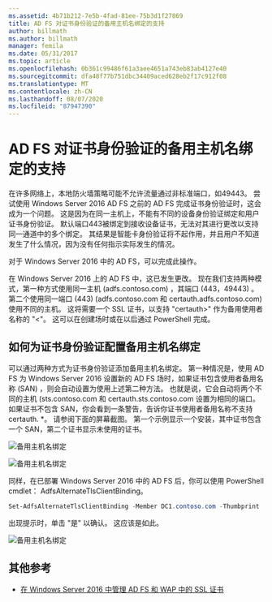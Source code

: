 ```yaml
---
ms.assetid: 4b71b212-7e5b-4fad-81ee-75b3d1f27869
title: AD FS 对证书身份验证的备用主机名绑定的支持
author: billmath
ms.author: billmath
manager: femila
ms.date: 05/31/2017
ms.topic: article
ms.openlocfilehash: 0b361c99486f61a3aee4651a743eb83ab4127e40
ms.sourcegitcommit: dfa48f77b751dbc34409aced628eb2f17c912f08
ms.translationtype: MT
ms.contentlocale: zh-CN
ms.lasthandoff: 08/07/2020
ms.locfileid: "87947390"
---
```

# <a name="ad-fs-support-for-alternate-hostname-binding-for-certificate-authentication"></a>AD FS 对证书身份验证的备用主机名绑定的支持

在许多网络上，本地防火墙策略可能不允许流量通过非标准端口，如49443。 尝试使用 Windows Server 2016 AD FS 之前的 AD FS 完成证书身份验证时，这会成为一个问题。 这是因为在同一主机上，不能有不同的设备身份验证绑定和用户证书身份验证。 默认端口443被绑定到接收设备证书，无法对其进行更改以支持同一通道中的多个绑定。 其结果是智能卡身份验证将不起作用，并且用户不知道发生了什么情况，因为没有任何指示实际发生的情况。

对于 Windows Server 2016 中的 AD FS，可以完成此操作。

在 Windows Server 2016 上的 AD FS 中，这已发生更改。 现在我们支持两种模式，第一种方式使用同一主机 (adfs.contoso.com) ，其端口 (443，49443) 。 第二个使用同一端口 (443)  (adfs.contoso.com 和 certauth.adfs.contoso.com) 使用不同的主机。 这将需要一个 SSL 证书，以支持 "certauth>" 作为备用使用者名称的 "<"。 这可以在创建场时或在以后通过 PowerShell 完成。

## <a name="how-to-configure-alternate-host-name-binding-for-certificate-authentication"></a>如何为证书身份验证配置备用主机名绑定
可以通过两种方式为证书身份验证添加备用主机名绑定。 第一种情况是，使用 AD FS 为 Windows Server 2016 设置新的 AD FS 场时，如果证书包含使用者备用名称 (SAN) ，则会自动设置为使用上述第二种方法。 也就是说，它会自动将两个不同的主机 (sts.contoso.com 和 certauth.sts.contoso.com 设置为相同的端口。 如果证书不包含 SAN，你会看到一条警告，告诉你证书使用者备用名称不支持 certauth. *。 请参阅下面的屏幕截图。 第一个示例显示一个安装，其中证书包含一个 SAN，第二个证书显示未使用的证书。

![备用主机名绑定](media/AD-FS-support-for-alternate-hostname-binding-for-certificate-authentication/ADFS_CA_1.png)

![备用主机名绑定](media/AD-FS-support-for-alternate-hostname-binding-for-certificate-authentication/ADFS_CA_2.png)

同样，在已部署 Windows Server 2016 中的 AD FS 后，你可以使用 PowerShell cmdlet： AdfsAlternateTlsClientBinding。

```powershell
Set-AdfsAlternateTlsClientBinding -Member DC1.contoso.com -Thumbprint '<thumbprint of cert>'
```

出现提示时，单击 "是" 以确认。  这应该是如此。

![备用主机名绑定](media/AD-FS-support-for-alternate-hostname-binding-for-certificate-authentication/ADFS_CA_3.png)

## <a name="additional-references"></a>其他参考

* [在 Windows Server 2016 中管理 AD FS 和 WAP 中的 SSL 证书](./manage-ssl-certificates-ad-fs-wap.md)
